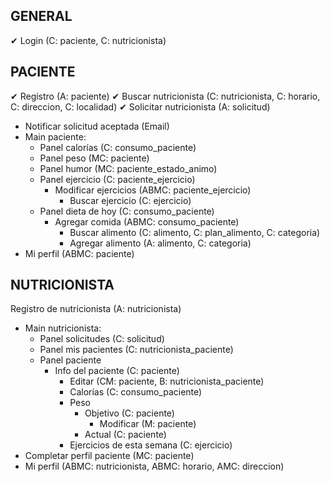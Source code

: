 ## GENERAL
✔ Login (C: paciente, C: nutricionista)

## PACIENTE
✔ Registro (A: paciente)
✔ Buscar nutricionista (C: nutricionista, C: horario, C: direccion, C: localidad)
  ✔ Solicitar nutricionista (A: solicitud)
* Notificar solicitud aceptada (Email)
* Main paciente:
  * Panel calorías (C: consumo_paciente)
  * Panel peso (MC: paciente)
  * Panel humor (MC: paciente_estado_animo)
  * Panel ejercicio (C: paciente_ejercicio)
    * Modificar ejercicios (ABMC: paciente_ejercicio)
      * Buscar ejercicio (C: ejercicio)
  * Panel dieta de hoy (C: consumo_paciente)
    * Agregar comida (ABMC: consumo_paciente)
      * Buscar alimento (C: alimento, C: plan_alimento, C: categoria)
      * Agregar alimento (A: alimento, C: categoria)
* Mi perfil (ABMC: paciente)


## NUTRICIONISTA
 Registro de nutricionista (A: nutricionista)
* Main nutricionista:
  * Panel solicitudes (C: solicitud)
  * Panel mis pacientes (C: nutricionista_paciente)
  * Panel paciente
    * Info del paciente (C: paciente)
      * Editar (CM: paciente, B: nutricionista_paciente)
      * Calorías (C: consumo_paciente)
      * Peso
        * Objetivo (C: paciente)
          * Modificar (M: paciente)
        * Actual (C: paciente)
      * Ejercicios de esta semana (C: ejercicio)
* Completar perfil paciente (MC: paciente)
* Mi perfil (ABMC: nutricionista, ABMC: horario, AMC: direccion)